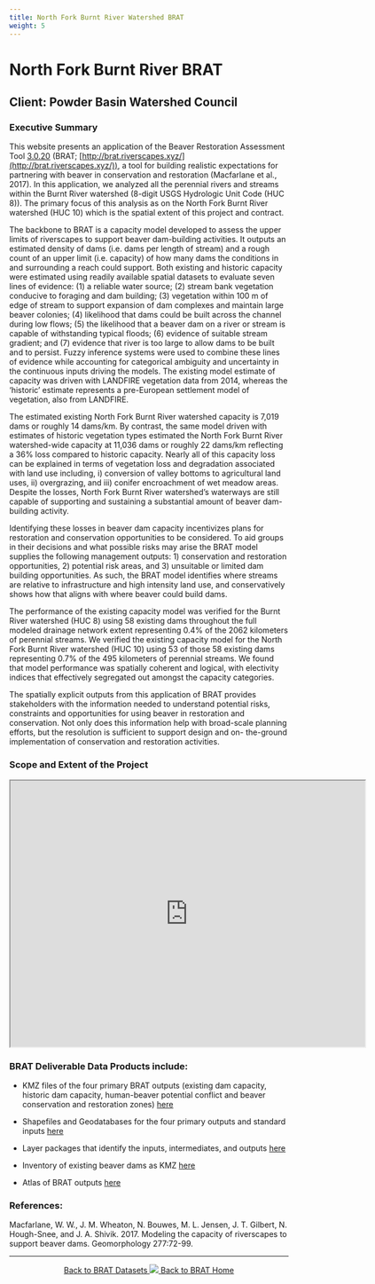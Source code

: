 ```yaml
---
title: North Fork Burnt River Watershed BRAT
weight: 5
---
```

# North Fork Burnt River BRAT 

## Client: Powder Basin Watershed Council

### Executive Summary 

This website presents an application of the Beaver Restoration Assessment Tool [3.0.20](https://github.com/Riverscapes/pyBRAT/releases/tag/3.0.20) (BRAT; [http://brat.riverscapes.xyz/](http://brat.riverscapes.xyz/)), a tool for building realistic expectations for partnering with beaver in conservation and restoration (Macfarlane et al., 2017). In this application, we analyzed all the perennial rivers and streams within the Burnt River watershed (8-digit USGS Hydrologic Unit Code (HUC 8)). The primary focus of this analysis as on the North Fork Burnt River watershed (HUC 10) which is the spatial extent of this project and contract.

 

The backbone to BRAT is a capacity model developed to assess the upper limits of riverscapes to support beaver dam-building activities. It outputs an estimated density of dams (i.e. dams per length of stream) and a rough count of an upper limit (i.e. capacity) of how many dams the conditions in and surrounding a reach could support. Both existing and historic capacity were estimated using readily available spatial datasets to evaluate seven lines of evidence: (1) a reliable water source; (2) stream bank vegetation conducive to foraging and dam building; (3) vegetation within 100 m of edge of stream to support expansion of dam complexes and maintain large beaver colonies; (4) likelihood that dams could be built across the channel during low flows; (5) the likelihood that a beaver dam on a river or stream is capable of withstanding typical floods; (6) evidence of suitable stream gradient; and (7) evidence that river is too large to allow dams to be built and to persist. Fuzzy inference systems were used to combine these lines of evidence while accounting for categorical ambiguity and uncertainty in the continuous inputs driving the models. The existing model estimate of capacity was driven with LANDFIRE vegetation data from 2014, whereas the ‘historic’ estimate represents a pre-European settlement model of vegetation, also from LANDFIRE. 

 

The estimated existing North Fork Burnt River watershed capacity is 7,019 dams or roughly 14 dams/km. By contrast, the same model driven with estimates of historic vegetation types estimated the North Fork Burnt River watershed-wide capacity at 11,036 dams or roughly 22 dams/km reflecting a 36% loss compared to historic capacity. Nearly all of this capacity loss can be explained in terms of vegetation loss and degradation associated with land use including, i) conversion of valley bottoms to agricultural land uses, ii) overgrazing, and iii) conifer encroachment of wet meadow areas. Despite the losses, North Fork Burnt River watershed’s waterways are still capable of supporting and sustaining a substantial amount of beaver dam-building activity. 

 

Identifying these losses in beaver dam capacity incentivizes plans for restoration and conservation opportunities to be considered. To aid groups in their decisions and what possible risks may arise the BRAT model supplies the following management outputs: 1) conservation and restoration opportunities, 2) potential risk areas, and 3) unsuitable or limited dam building opportunities. As such, the BRAT model identifies where streams are relative to infrastructure and high intensity land use, and conservatively shows how that aligns with where beaver could build dams.

 

The performance of the existing capacity model was verified for the Burnt River watershed (HUC 8) using 58 existing dams throughout the full modeled drainage network extent representing 0.4% of the 2062 kilometers of perennial streams. We verified the existing capacity model for the North Fork Burnt River watershed (HUC 10) using 53 of those 58 existing dams representing 0.7% of the 495 kilometers of perennial streams. We found that model performance was spatially coherent and logical, with electivity indices that effectively segregated out amongst the capacity categories.

 

The spatially explicit outputs from this application of BRAT provides stakeholders with the information needed to understand potential risks, constraints and opportunities for using beaver in restoration and conservation. Not only does this information help with broad-scale planning efforts, but the resolution is sufficient to support design and on- the-ground implementation of conservation and restoration activities.

### Scope and Extent of the Project

<iframe src="https://www.google.com/maps/d/embed?mid=1bWK0YGTGXAQmjLbL2qcERbdHskS913_T" width="640" height="480"></iframe>

### BRAT Deliverable Data Products include:

- KMZ files of the four primary BRAT outputs (existing dam capacity, historic dam capacity, human-beaver potential conflict and beaver conservation and restoration zones) [here](https://usu.box.com/s/q0gihed72y43zu19das4vf0929tf3x5i)
- Shapefiles and Geodatabases for the four primary outputs and standard inputs [here](https://usu.box.com/s/ezkkrtbp3o2kb4alcn6x399maqddbxmv)

- Layer packages that identify the inputs, intermediates, and outputs [here](https://usu.box.com/s/ywwl2t38llj5n75ybs6c4rc8t2acef6l)

- Inventory of existing beaver dams as KMZ [here](https://usu.box.com/s/v8awawxxndn1am9u6p1s3n8srxtljqte)

- Atlas of BRAT outputs [here](https://usu.box.com/s/hu8anaavlmwocvqq54trpshw6kyfp4k9)


### References:

Macfarlane, W. W., J. M. Wheaton, N. Bouwes, M. L. Jensen, J. T. Gilbert, N. Hough-Snee, and J. A. Shivik. 2017. Modeling the capacity of riverscapes to support beaver dams. Geomorphology 277:72-99.

------
<div align="center">
	<a class="hollow button" href="{{ site.baseurl }}/BRATData/"><i class="fa fa-info-circle"></i> Back to BRAT Datasets </a>
	<a class="hollow button" href="{{ site.baseurl }}/"><img src="{{ site.baseurl }}/assets/images/favicons/favicon-16x16.png">  Back to BRAT Home </a>  
</div>
